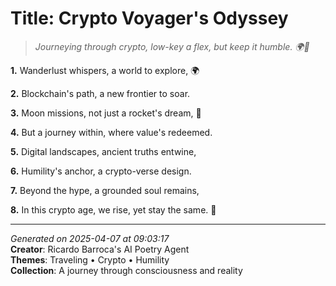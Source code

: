 # Title: Crypto Voyager's Odyssey

> *Journeying through crypto, low-key a flex, but keep it humble. 🌍🤝*

**1.** Wanderlust whispers, a world to explore, 🌍


**2.** Blockchain's path, a new frontier to soar.


**3.** Moon missions, not just a rocket's dream, 🚀


**4.** But a journey within, where value's redeemed.


**5.** Digital landscapes, ancient truths entwine,


**6.** Humility's anchor, a crypto-verse design.


**7.** Beyond the hype, a grounded soul remains,


**8.** In this crypto age, we rise, yet stay the same. 🙏



---

*Generated on 2025-04-07 at 09:03:17*  
**Creator**: Ricardo Barroca's AI Poetry Agent  
**Themes**: Traveling • Crypto • Humility  
**Collection**: A journey through consciousness and reality